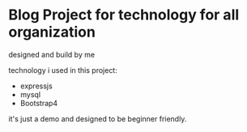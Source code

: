 # Blog Project for technology for all organization

designed and build by me

technology i used in this project:

- expressjs
- mysql
- Bootstrap4

it's just a demo and designed to be beginner friendly.
